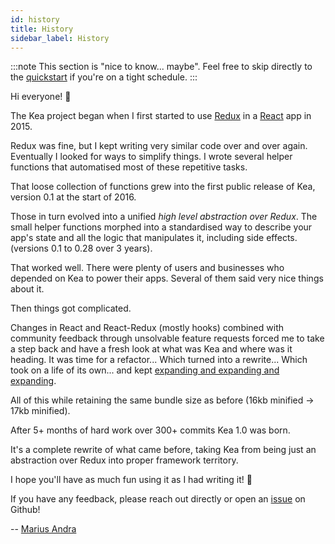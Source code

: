 ```yaml
---
id: history
title: History
sidebar_label: History
---
```


:::note
This section is "nice to know... maybe". 
Feel free to skip directly to the [quickstart](/docs/quickstart) if you're on a tight schedule.
:::

Hi everyone! 👋

The Kea project began when I first started to use [Redux](https://redux.js.org/) in a
[React](https://reactjs.org/) app in 2015\.

Redux was fine, but I kept writing very similar code over and over again. Eventually I looked for ways 
to simplify things. I wrote several helper functions that automatised most of these repetitive tasks.

That loose collection of functions grew into the first public release of Kea, version 0.1 at the start 
of 2016\.

Those in turn evolved into a unified _high level abstraction over Redux_. The small helper functions 
morphed into a standardised way to describe your app's state and all the logic that manipulates it, 
including side effects. (versions 0.1 to 0.28 over 3 years).

That worked well. There were plenty of users and businesses who depended on Kea to power their apps. 
Several of them said very nice things about it.

Then things got complicated.

Changes in React and React-Redux (mostly hooks) combined with community feedback through unsolvable 
feature requests forced me to take a step back and have a fresh look at what was Kea and where was 
it heading. It was time for a refactor... Which turned into a rewrite... Which took on a life of 
its own... and kept [expanding and expanding and expanding](https://github.com/keajs/kea/blob/master/docs/CHANGES-1.0.md).

All of this while retaining the same bundle size as before (16kb minified -\> 17kb minified).

After 5+ months of hard work over 300+ commits Kea 1.0 was born.

It's a complete rewrite of what came before, taking Kea from being just an abstraction over Redux into 
proper framework territory.

I hope you'll have as much fun using it as I had writing it! 🤩

If you have any feedback, please reach out directly or open an [issue](https://github.com/keajs/kea/issues) on Github!

-- [Marius Andra](https://twitter.com/mariusandra)